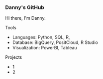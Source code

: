 ### Danny's GitHub
Hi there, I'm Danny.

Tools
- Languages: Python, SQL, R, 
- Database: BigQuery, PositCloud, R Studio
- Visualization: PowerBI, Tableau

Projects
- 1
- 2

